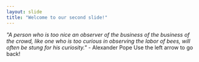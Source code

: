 ```yaml
---
layout: slide
title: "Welcome to our second slide!"
---
```

_"A person who is too nice an observer of the business of the business of the crowd, like one who is too curious in observing the labor of bees, will often be stung for his curiosity."_ - Alexander Pope
Use the left arrow to go back!
